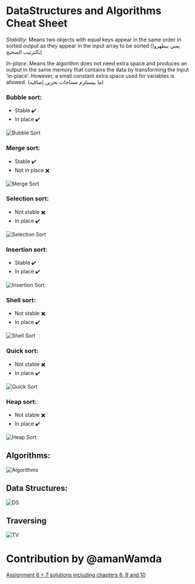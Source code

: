 # DataStructures and Algorithms Cheat Sheet

*Stability*: Means two objects with equal keys appear in the same order in sorted output as they appear in the input array to be sorted (يعني بيظهروا بالترتيب الصحيح)

*In-place*: Means the algorithm does not need extra space and produces an output in the same memory that contains the data by transforming the input ‘in-place’. However, a small constant extra space used for variables is allowed. (ما بيستلزم مساحات تخزين إضافية)


### Bubble sort:
- Stable :heavy_check_mark:
- In place :heavy_check_mark:

 ![Bubble Sort](https://upload.wikimedia.org/wikipedia/commons/c/c8/Bubble-sort-example-300px.gif)



### Merge sort:
- Stable :heavy_check_mark:
- Not in place :heavy_multiplication_x:

 ![Merge Sort](https://upload.wikimedia.org/wikipedia/commons/thumb/c/cc/Merge-sort-example-300px.gif/220px-Merge-sort-example-300px.gif)

### Selection sort:
- Not stable :heavy_multiplication_x:
- In place :heavy_check_mark:

 ![Selection Sort](https://upload.wikimedia.org/wikipedia/commons/9/94/Selection-Sort-Animation.gif)


### Insertion sort:
- Stable :heavy_check_mark:
- In place :heavy_check_mark:

 ![Insertion Sort](https://upload.wikimedia.org/wikipedia/commons/0/0f/Insertion-sort-example-300px.gif)

### Shell sort:
- Not stable :heavy_multiplication_x:
- In place :heavy_check_mark:

 ![Shell Sort](https://i.makeagif.com/media/8-25-2016/mKGEkd.gif)


### Quick sort:
- Not stable :heavy_multiplication_x:
- In place :heavy_check_mark:

 ![Quick Sort](https://upload.wikimedia.org/wikipedia/commons/9/9c/Quicksort-example.gif)
 
### Heap sort:
- Not stable :heavy_multiplication_x:
- In place :heavy_check_mark:

 ![Heap Sort](https://upload.wikimedia.org/wikipedia/commons/f/fe/Heap_sort_example.gif)
 
## Algorithms:

![Algorithms](https://i.imgur.com/mY6dtgB.png)


## Data Structures:

![DS](https://i.imgur.com/6aUsOaW.png)

## Traversing

![TV](https://i.imgur.com/JOpkDXA.png)

# Contribution by @amanWamda
[Assignment 6 + 7 solutions including chapters 8, 9 and 10](https://drive.google.com/open?id=1SEr0y0Fm8HKcmdhE4HsarjZ7BHLlI9C-)
